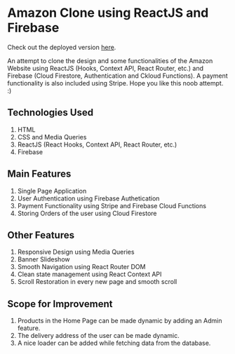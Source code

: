 # Amazon Clone using ReactJS and Firebase 

Check out the deployed version [here](https://clone-ff04b.web.app/).

An attempt to clone the design and some functionalities of the Amazon Website using ReactJS (Hooks, Context API, React Router, etc.) and Firebase (Cloud Firestore, Authentication and Ckloud Functions). A payment functionality is also included using Stripe. Hope you like this noob attempt. :)

## Technologies Used
1. HTML
2. CSS and Media Queries 
3. ReactJS (React Hooks, Context API, React Router, etc.)
4. Firebase

## Main Features
1. Single Page Application
2. User Authentication using Firebase Authetication
3. Payment Functionality using Stripe and Firebase Cloud Functions
4. Storing Orders of the user using Cloud Firestore

## Other Features
1. Responsive Design using Media Queries 
2. Banner Slideshow
3. Smooth Navigation using React Router DOM
4. Clean state management using React Context API
5. Scroll Restoration in every new page and smooth scroll

## Scope for Improvement
1. Products in the Home Page can be made dynamic by adding an Admin feature.
2. The delivery address of the user can be made dynamic.
3. A nice loader can be added while fetching data from the database.
